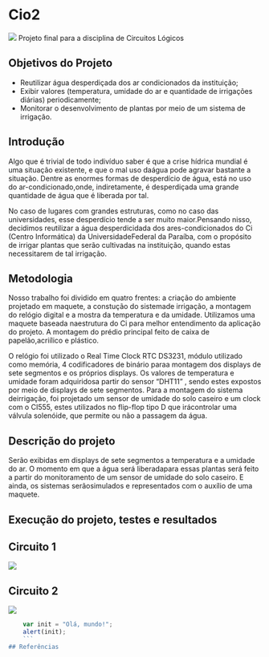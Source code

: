 # Cio2
![](https://github.com/dlrds/Cio2/blob/master/Imagens/logo%20(2).png)
Projeto final para a disciplina de Circuitos Lógicos


## Objetivos do Projeto
* Reutilizar água desperdiçada dos ar condicionados da instituição;
* Exibir valores (temperatura, umidade do ar e quantidade de irrigações diárias) periodicamente;
* Monitorar o desenvolvimento de plantas por meio de um sistema de irrigação.


## Introdução
Algo que é trivial de todo indivíduo saber é que a crise hídrica mundial é uma situação existente, e que o mal uso daágua pode agravar bastante a situação. Dentre as enormes formas de desperdício de água, está no uso do ar-condicionado,onde, indiretamente, é desperdiçada uma grande quantidade de água que é liberada por tal.


No caso de lugares com grandes estruturas, como no caso das universidades, esse desperdício tende a ser muito maior.Pensando nisso, decidimos reutilizar a água desperdicidada dos ares-condicionados do Ci (Centro Informática) da UniversidadeFederal da Paraíba, com o propósito de irrigar plantas que serão cultivadas na instituição, quando estas necessitarem de tal irrigação.


## Metodologia

Nosso trabalho foi dividido em quatro frentes: a criação do ambiente projetado em maquete, a constução do sistemade irrigação, a montagem do relógio digital e a mostra da temperatura e da umidade. Utilizamos uma maquete baseada naestrutura do Ci para melhor entendimento da aplicação do projeto. A montagem do prédio principal feito de caixa de papelão,acriílico e plástico.

O relógio foi utilizado o Real Time Clock RTC DS3231, módulo utilizado como memória, 4 codificadores de binário paraa montagem dos displays de sete segmentos e os próprios displays. Os valores de temperatura e umidade foram adquiridosa partir do sensor “DHT11” , sendo estes expostos por meio de displays de sete segmentos. Para a montagem do sistema deirrigação, foi projetado um sensor de umidade do solo caseiro e um clock com o CI555, estes utilizados no flip-flop tipo D que irácontrolar uma válvula solenóide, que permite ou não a passagem da água.


## Descrição do projeto

Serão exibidas em displays de sete segmentos a temperatura e a umidade do ar. O momento em que a água será liberadapara essas plantas será feito a partir do monitoramento de um sensor de umidade do solo caseiro. E ainda, os sistemas serãosimulados e representados com o auxílio de uma maquete.


## Execução do projeto, testes e resultados

## Circuito 1
![](https://github.com/dlrds/Cio2/blob/master/Imagens/Circuito.jpeg)

## Circuito 2
![](https://github.com/dlrds/Cio2/blob/master/Imagens/Circuito2.jpeg)

```javascript
    var init = "Olá, mundo!";
    alert(init);
    ```
## Referências
